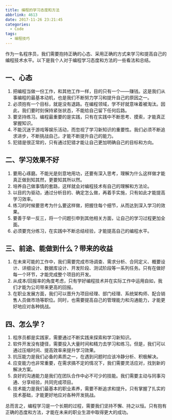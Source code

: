 ```yaml
---
title: 编程的学习态度和方法
abbrlink: 4613
date: 2017-11-26 23:21:45
categories:
  - Code
tags:
  - 编程技巧
---
```


作为一名程序员，我们需要抱持正确的心态、采用正确的方式来学习和提高自己的编程技术水平。以下是我个人对于编程学习态度和方法的一些看法和总结。

## 一、心态

<!-- 1. 只是一份工作，和快递员没什么区别。目的只有一个，就是赚钱。
2. 一定要抱有一个目的：就是没有退路。学不好，这一生就毁了。不能给自己留退路。
3. 只听不练，是大忌。软件开发最重要的是练习。
4. 心态问题（玩游戏）。不能沿袭上学的状态，不主动学习新的知识。
5. 犯错也是好事，只有这样才能明白自己真正想要的是什么。 -->

1. 把编程当做一份工作，和其他工作一样，目的只有一个——赚钱。这是我们从事编程的最基本动机，也是我们不断努力学习和提升自己的原因之一。
2. 必须抱有一个目标，就是没有退路。在编程领域，学不好就意味着被淘汰。因此，我们要时刻保持紧张状态，不能给自己留下任何后路。
3. 要坚持练习。编程最重要的是实践，只有在实践中不断思考、摸索，才能真正掌握知识。
4. 不能沉迷于游戏等娱乐活动，而忽视了学习新知识的重要性。我们必须不断追求进步，不断挑战自己，才能不断提升自己的能力。
5. 犯错是很正常的，只有通过犯错才能让自己更加明确自己的目标和方向。

## 二、学习效果不好

<!-- 1. 用功不用心（用心琢磨）
2. 培养自己做事情的套路
3. 以目的为驱动。（通过分析目的》怎么做》然后才去做）
4. 练习的时候要想为什么要这样做
5. 举一反三
6. 必须要练，练代码 -->

1. 要用心琢磨。不能光是刻意地用功，还要有深入思考，理解为什么这样做才能真正做到知其然，更要知其所以然。
2. 培养自己做事情的套路，这样就会对编程技术有自己的理解和方法论。
3. 以目的为驱动，通过分析目的、确定怎么做，再着手实施，只有如此才能提高学习效率。
4. 练习的时候要思考为什么要这样做，把握住每个细节，从而达到深入学习的效果。
5. 要善于举一反三，将一个问题引申到其他相关方面，让自己的学习过程更加全面。
6. 必须要充分练习，在实践中不断总结经验，才能提高自己的编程水平。

## 三、前途、能做到什么？带来的收益

<!-- 1. 将来的工作内容：
   市场调查--》需求分析--》合同定义--》需求分析（难度分析）--》概要设计--》详细设计--》数据库设计--》开发阶段（我们真正从事的）--》[测试阶段--》修改过程][至少重复3次]--》试运行--》正式运行
2. 成本/回报率
3. 发展：
   - 项目经理（最容易）
   - 部门经理、系统架构师、1.5 线（前期规划方案）、配合销售人员做市场
   - 项目总监、大部门经理
   - 管理方面：人际沟通、管理能力（人和事）
   - 项目方面：人际沟通、项目进度把控、人的管理
   - 市场方面：要外向、人际要好、适应销售环境 -->

1. 在未来可能的工作中，我们需要完成市场调查、需求分析、合同定义、概要设计、详细设计、数据库设计、开发阶段、测试阶段等一系列任务。只有在做好每一个环节，才能完成整个项目的开发。
2. 从成本/回报率的角度考虑，只有学好编程技术并在实际工作中运用自如，我们才能为公司带来更高的回报。
3. 在职业发展方面，我们可以晋升为项目经理、部门经理、系统架构师、配合销售人员做市场等职位。同时，也需要提高自己的管理能力和沟通能力，才能更好地应对各种挑战。

## 四、怎么学？

<!-- 1. 特质：程序员都是实践家，用代码来探路
2. 软件开发没有捷径。能做的事压缩时间
3. 抗压能力（遇到 BUG）
4. 应变能力（需求搞不定）
5. 沟通能力
6. 技术能力 -->

1. 程序员都是实践家，需要通过不断实践来探索和学习新知识。
2. 软件开发没有捷径，需要投入大量时间和精力去学习和练习。但是，我们可以通过压缩时间、提高效率来提升学习效果。
3. 抗压能力是我们必备的素质之一，在遇到问题时应该冷静分析、积极解决。
4. 应变能力也非常重要，在需求搞不定的情况下，我们需要灵活应对，找到新的解决方案。
5. 良好的沟通能力是我们在团队合作中必不可少的技能。我们需要主动与同事沟通、分享经验，共同完成项目。
6. 技术能力是我们最基本的职业素养，需要不断追求和提升。只有掌握了扎实的技术基础，才能更好地应对各种开发挑战。

总而言之，编程学习是一个长期的过程，需要我们坚持不懈、持之以恒。只有抱有正确的态度和方法，才能在未来的职业生涯中取得更大的成功。
